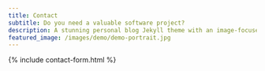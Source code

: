 ```yaml
---
title: Contact
subtitle: Do you need a valuable software project?
description: A stunning personal blog Jekyll theme with an image-focused design.
featured_image: /images/demo/demo-portrait.jpg
---
```


{% include contact-form.html %}
